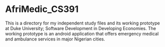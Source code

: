 # AfriMedic_CS391
This is a directory for my independent study files and its working prototype  at Duke University; Software Development in Developing Economies. The working prototype is an android application that offers emergency medical and ambulance services in major Nigerian cities.

